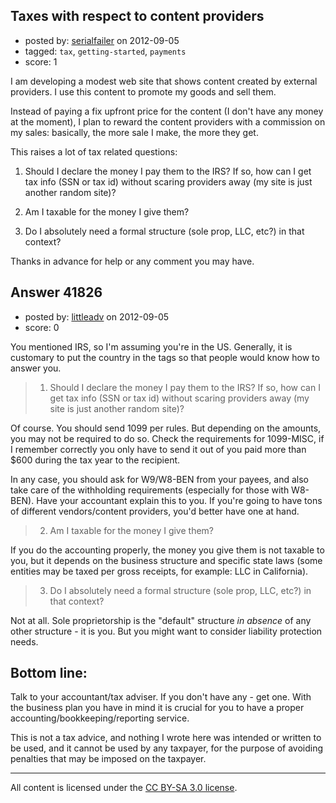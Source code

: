 ## Taxes with respect to content providers

- posted by: [serialfailer](https://stackexchange.com/users/-1/19554-serialfailer) on 2012-09-05
- tagged: `tax`, `getting-started`, `payments`
- score: 1

I am developing a modest web site that shows content created by external providers. I use this content to promote my goods and sell them. 

Instead of paying a fix upfront  price for the content (I don't have any money at the moment), 
I plan to reward the content providers with a commission on my sales: basically, the more sale I make, the more they get.

This raises a lot of tax related questions:

1) Should I declare the money I pay them to the IRS? If so, how can I get tax info (SSN or tax id) without scaring providers away (my site is just another random site)?

2) Am I taxable for the money I give them?

3) Do I absolutely need a formal structure (sole prop, LLC, etc?) in that context?

Thanks in advance for help or any comment you may have.



## Answer 41826

- posted by: [littleadv](https://stackexchange.com/users/-1/13808-littleadv) on 2012-09-05
- score: 0

You mentioned IRS, so I'm assuming you're in the US. Generally, it is customary to put the country in the tags so that people would know how to answer you.

> 1) Should I declare the money I pay them to the IRS? If so, how can I
> get tax info (SSN or tax id) without scaring providers away (my site
> is just another random site)?

Of course. You should send 1099 per rules. But depending on the amounts, you may not be required to do so. Check the requirements for 1099-MISC, if I remember correctly you only have to send it out of you paid more than $600 during the tax year to the recipient.

In any case, you should ask for W9/W8-BEN from your payees, and also take care of the withholding requirements (especially for those with W8-BEN). Have your accountant explain this to you. If you're going to have tons of different vendors/content providers, you'd better have one at hand.

> 2) Am I taxable for the money I give them?

If you do the accounting properly, the money you give them is not taxable to you, but it depends on the business structure and specific state laws (some entities may be taxed per gross receipts, for example: LLC in California).

> 3) Do I absolutely need a formal structure (sole prop, LLC, etc?) in
> that context?

Not at all. Sole proprietorship is the "default" structure *in absence* of any other structure -  it is you. But you might want to consider liability protection needs.

Bottom line:
---
Talk to your accountant/tax adviser. If you don't have any - get one. With the business plan you have in mind it is crucial for you to have a proper accounting/bookkeeping/reporting service.

This is not a tax advice, and nothing I wrote here was intended or written to be used, and it cannot be used by any taxpayer, for the purpose of avoiding penalties that may be imposed on the taxpayer.



---

All content is licensed under the [CC BY-SA 3.0 license](https://creativecommons.org/licenses/by-sa/3.0/).
